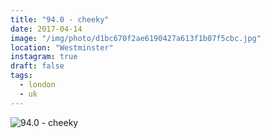 ```yaml
---
title: "94.0 - cheeky"
date: 2017-04-14
image: "/img/photo/d1bc670f2ae6190427a613f1b07f5cbc.jpg"
location: "Westminster"
instagram: true
draft: false
tags:
  - london
  - uk
---
```


![94.0 - cheeky](/img/photo/d1bc670f2ae6190427a613f1b07f5cbc.jpg)
